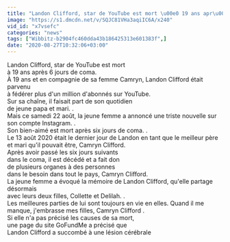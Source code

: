 ```yaml
---
title: "Landon Clifford, star de YouTube est mort \u00e0 19 ans apr\u00e8s 6 jours de coma"
image: "https://s1.dmcdn.net/v/SQJC81VHa3aqiIC6A/x240"
vid_id: "x7vsefc"
categories: "news"
tags: ["Wibbitz-b2904fc460dda43b186425313e601383f",]
date: "2020-08-27T10:32:06+03:00"
---
```

Landon Clifford, star de YouTube est mort   <br>à 19 ans après 6 jours de coma.  <br>À 19 ans et en compagnie de sa femme Camryn, Landon Clifford était parvenu   <br>à fédérer plus d'un million d'abonnés sur YouTube.  <br>Sur sa chaîne, il faisait part de son quotidien   <br>de jeune papa et mari. .  <br>Mais ce samedi 22 août, la jeune femme a annoncé une triste nouvelle sur son compte Instagram. .  <br>Son bien-aimé est mort après six jours de coma. .  <br>Le 13 août 2020 était le dernier jour de Landon en tant que le meilleur père   <br>et mari qu'il pouvait être, Camryn Clifford.  <br>Après avoir passé les six jours suivants   <br>dans le coma, il est décédé et a fait don   <br>de plusieurs organes à des personnes   <br>dans le besoin dans tout le pays, Camryn Clifford.  <br>La jeune femme a évoqué la mémoire de Landon Clifford, qu'elle partage désormais   <br>avec leurs deux filles, Collette et Delilah. .  <br>Les meilleures parties de lui sont toujours en vie en elles. Quand il me manque, j'embrasse mes filles, Camryn Clifford .  <br>Si elle n'a pas précisé les causes de sa mort,   <br>une page du site GoFundMe a précisé que   <br>Landon Clifford a succombé à une lésion cérébrale

